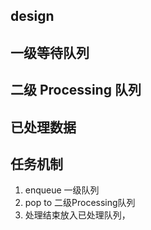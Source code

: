 ## design

## 一级等待队列 

## 二级 Processing 队列

## 已处理数据 

## 任务机制
1. enqueue 一级队列
2. pop to 二级Processing队列
3. 处理结束放入已处理队列，